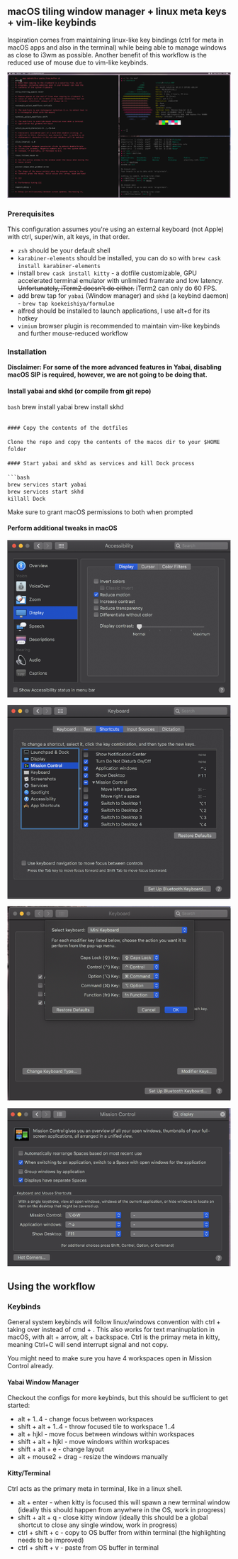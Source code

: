 ## macOS tiling window manager + linux meta keys + vim-like keybinds

Inspiration comes from maintaining linux-like key bindings (ctrl for meta in macOS apps and also in the terminal) while being able to manage windows as close to i3wm as possible. Another benefit of this workflow is the reduced use of mouse due to vim-like keybinds.  

<p align="center">
  <img src="https://raw.githubusercontent.com/vitaliko/dotfiles/main/macos/screenshots/scrot.png" alt="Yabai Window Manager">
</p>

### Prerequisites

This configuration assumes you're using an external keyboard (not Apple) with ctrl, super/win, alt keys, in that order. 

  * `zsh` should be your default shell
  * `karabiner-elements` should be installed, you can do so with `brew cask install karabiner-elements`
  * install `brew cask install kitty` - a dotfile customizable, GPU accelerated terminal emulator with unlimited framrate and low latency. ~~Unfortunately, iTerm2 doesn't do either.~~ iTerm2 can only do 60 FPS.
  * add brew tap for `yabai` (Window manager) and `skhd` (a keybind daemon) - `brew tap koekeishiya/formulae`
  * alfred should be installed to launch applications, I use alt+d for its hotkey
  * `vimium` browser plugin is recommended to maintain vim-like keybinds and further mouse-reduced workflow

### Installation

__Disclaimer: For some of the more advanced features in Yabai, disabling macOS SIP is required, however, we are not going to be doing that.__

#### Install yabai and skhd (or compile from git repo)

```bash```
brew install yabai
brew install skhd
```

#### Copy the contents of the dotfiles

Clone the repo and copy the contents of the macos dir to your $HOME folder

#### Start yabai and skhd as services and kill Dock process

```bash
brew services start yabai
brew services start skhd
killall Dock
```

Make sure to grant macOS permissions to both when prompted

#### Perform additional tweaks in macOS
<p align="center">
  <img src="https://raw.githubusercontent.com/vitaliko/dotfiles/main/macos/screenshots/accessibility_display.png" alt="Accessibility Display Settings">
</p>
<p align="center">
  <img src="https://raw.githubusercontent.com/vitaliko/dotfiles/main/macos/screenshots/keybinds_mission_control.png" alt="Mission Control Keybinds">
</p>
<p align="center">
  <img src="https://raw.githubusercontent.com/vitaliko/dotfiles/main/macos/screenshots/macos_meta_modifiers.png" alt="macOS meta keys modifiers">
</p>
<p align="center">
  <img src="https://raw.githubusercontent.com/vitaliko/dotfiles/main/macos/screenshots/mission_control_settings.png" alt="Mission Control Settings">
</p>

## Using the workflow

### Keybinds

General system keybinds will follow linux/windows convention with ctrl + <key> taking over instead of cmd + <key>. This also works for text maninuplation in macOS, with alt + arrow, alt + backspace. Ctrl is the primay meta in kitty, meaning Ctrl+C will send interrupt signal and not copy.

You might need to make sure you have 4 workspaces open in Mission Control already. 

#### Yabai Window Manager 

Checkout the configs for more keybinds, but this should be sufficient to get started:

  * alt + 1..4 - change focus between workspaces
  * shift + alt + 1..4 - throw focused tile to workspace 1..4
  * alt + hjkl - move focus between windows within workspaces
  * shift + alt + hjkl - move windows within workspaces
  * shift + alt + e - change layout
  * alt + mouse2 + drag - resize the windows manually


#### Kitty/Terminal

Ctrl acts as the primary meta in terminal, like in a linux shell. 

  * alt + enter - when kitty is focused this will spawn a new terminal window (ideally this should happen from anywhere in the OS, work in progress) 
  * shift + alt + q - close kitty window (ideally this should be a global shortcut to close any single window, work in progress)
  * ctrl + shift + c - copy to OS buffer from within terminal (the highlighting needs to be improved)
  * ctrl + shift + v - paste from OS buffer in terminal
